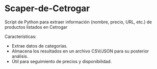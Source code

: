 # Scaper-de-Cetrogar
Script de Python para extraer información (nombre, precio, URL, etc.) de productos listados en Cetrogar

Características:
- Extrae datos de categorías.
- Almacena los resultados en un archivo CSV/JSON para su posterior análisis.
- Útil para seguimiento de precios y disponibilidad.
